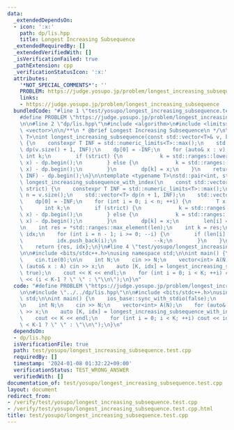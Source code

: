 ```yaml
---
data:
  _extendedDependsOn:
  - icon: ':x:'
    path: dp/lis.hpp
    title: Longest Increasing Subsequence
  _extendedRequiredBy: []
  _extendedVerifiedWith: []
  _isVerificationFailed: true
  _pathExtension: cpp
  _verificationStatusIcon: ':x:'
  attributes:
    '*NOT_SPECIAL_COMMENTS*': ''
    PROBLEM: https://judge.yosupo.jp/problem/longest_increasing_subsequence
    links:
    - https://judge.yosupo.jp/problem/longest_increasing_subsequence
  bundledCode: "#line 1 \"test/yosupo/longest_increasing_subsequence.test.cpp\"\n\
    #define PROBLEM \"https://judge.yosupo.jp/problem/longest_increasing_subsequence\"\
    \n\n#line 2 \"dp/lis.hpp\"\n#include <algorithm>\n#include <limits>\n#include\
    \ <vector>\n\n/**\n * @brief Longest Increasing Subsequence\n */\n\ntemplate <typename\
    \ T>\nint longest_increasing_subsequence(const std::vector<T>& v, bool strict)\
    \ {\n    constexpr T INF = std::numeric_limits<T>::max();\n    std::vector<T>\
    \ dp(v.size() + 1, INF);\n    dp[0] = -INF;\n    for (auto& x : v) {\n       \
    \ int k;\n        if (strict) {\n            k = std::ranges::lower_bound(dp,\
    \ x) - dp.begin();\n        } else {\n            k = std::ranges::upper_bound(dp,\
    \ x) - dp.begin();\n        }\n        dp[k] = x;\n    }\n    return std::ranges::lower_bound(dp,\
    \ INF) - dp.begin();\n}\n\ntemplate <typename T>\nstd::pair<int, std::vector<int>>\
    \ longest_increasing_subsequence_with_index(\n    const std::vector<T>& v, bool\
    \ strict) {\n    constexpr T INF = std::numeric_limits<T>::max();\n    const int\
    \ n = v.size();\n    std::vector<T> dp(n + 1, INF);\n    std::vector<int> len(n);\n\
    \    dp[0] = -INF;\n    for (int i = 0; i < n; ++i) {\n        T x = v[i];\n \
    \       int k;\n        if (strict) {\n            k = std::ranges::lower_bound(dp,\
    \ x) - dp.begin();\n        } else {\n            k = std::ranges::upper_bound(dp,\
    \ x) - dp.begin();\n        }\n        dp[k] = x;\n        len[i] = k;\n    }\n\
    \n    int res = *std::ranges::max_element(len);\n    int k = res;\n    std::vector<int>\
    \ idx;\n    for (int i = n - 1; i >= 0; --i) {\n        if (len[i] == k) {\n \
    \           idx.push_back(i);\n            --k;\n        }\n    }\n    std::ranges::reverse(idx);\n\
    \    return {res, idx};\n}\n#line 4 \"test/yosupo/longest_increasing_subsequence.test.cpp\"\
    \n\n#include <bits/stdc++.h>\nusing namespace std;\n\nint main() {\n    ios_base::sync_with_stdio(false);\n\
    \    cin.tie(0);\n\n    int N;\n    cin >> N;\n    vector<int> A(N);\n    for\
    \ (auto& x : A) cin >> x;\n    auto [K, idx] = longest_increasing_subsequence_with_index(A,\
    \ true);\n    cout << K << endl;\n    for (int i = 0; i < K; ++i) cout << idx[i]\
    \ << (i < K-1 ? \" \" : \"\\n\");\n}\n"
  code: "#define PROBLEM \"https://judge.yosupo.jp/problem/longest_increasing_subsequence\"\
    \n\n#include \"../../dp/lis.hpp\"\n\n#include <bits/stdc++.h>\nusing namespace\
    \ std;\n\nint main() {\n    ios_base::sync_with_stdio(false);\n    cin.tie(0);\n\
    \n    int N;\n    cin >> N;\n    vector<int> A(N);\n    for (auto& x : A) cin\
    \ >> x;\n    auto [K, idx] = longest_increasing_subsequence_with_index(A, true);\n\
    \    cout << K << endl;\n    for (int i = 0; i < K; ++i) cout << idx[i] << (i\
    \ < K-1 ? \" \" : \"\\n\");\n}\n"
  dependsOn:
  - dp/lis.hpp
  isVerificationFile: true
  path: test/yosupo/longest_increasing_subsequence.test.cpp
  requiredBy: []
  timestamp: '2024-01-08 01:32:22+09:00'
  verificationStatus: TEST_WRONG_ANSWER
  verifiedWith: []
documentation_of: test/yosupo/longest_increasing_subsequence.test.cpp
layout: document
redirect_from:
- /verify/test/yosupo/longest_increasing_subsequence.test.cpp
- /verify/test/yosupo/longest_increasing_subsequence.test.cpp.html
title: test/yosupo/longest_increasing_subsequence.test.cpp
---
```

